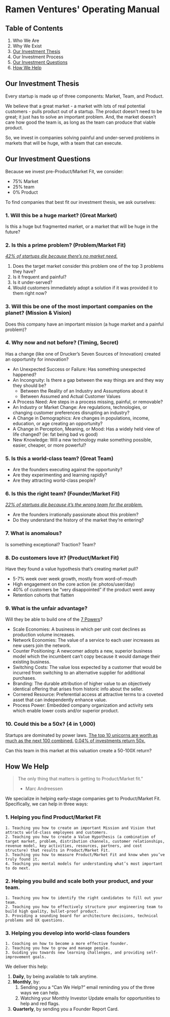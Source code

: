 # Ramen Ventures' Operating Manual

## Table of Contents

1. Who We Are
2. Why We Exist
3. [Our Investment Thesis](#our-investment-thesis)
4. Our Investment Process
5. [Our Investment Questions](#our-investment-questions)
6. [How We Help](#how-we-help)

## Our Investment Thesis
Every startup is made up of three components: Market, Team, and Product.

We believe that a great market - a market with lots of real potential customers - pulls product out of a startup. The product doesn't need to be great; it just has to solve an important problem. And, the market doesn't care how good the team is, as long as the team can produce that viable product.

So, we invest in companies solving painful and under-served problems in markets that will be huge, with a team that can execute.

## Our Investment Questions
Because we invest pre-Product/Market Fit, we consider:
- 75% Market
- 25% team
- 0% Product

To find companies that best fit our investment thesis, we ask ourselves:

### 1. Will this be a huge market? (Great Market)

Is this a huge but fragmented market, or a market that will be huge in the future?

### 2. Is this a prime problem? (Problem/Market Fit)

[_42% of startups die because there’s no market need._](https://www.cbinsights.com/research/startup-failure-reasons-top/)
1. Does the target market consider this problem one of the top 3 problems they have?
2. Is it frequent and painful?
3. Is it under-served?
4. Would customers immediately adopt a solution if it was provided it to them right now?

### 3. Will this be one of the most important companies on the planet? (Mission & Vision)

Does this company have an important mission (a huge market and a painful problem)?

### 4. Why now and not before? (Timing, Secret)

Has a change (like one of Drucker’s Seven Sources of Innovation) created an opportunity for innovation?
- An Unexpected Success or Failure: Has something unexpected happened?
- An Incongruity: Is there a gap between the way things are and they way they should be?
	- Between the Reality of an Industry and Assumptions about it
	- Between Assumed and Actual Customer Values
- A Process Need: Are steps in a process missing, painful, or removable?
- An Industry or Market Change: Are regulations, technologies, or changing customer preferences disrupting an industry?
- A Change in Demographics: Are changes in populations, income, education, or age creating an opportunity?
- A Change in Perception, Meaning, or Mood: Has a widely held view of life changed? (ie: fat being bad vs good)
- New Knowledge: Will a new technology make something possible, easier, cheaper, or more powerful?

### 5. Is this a world-class team? (Great Team)

- Are the founders executing against the opportunity?
- Are they experimenting and learning rapidly?
- Are they attracting world-class people?

### 6. Is this the right team? (Founder/Market Fit)

[_22% of startups die because it’s the wrong team for the problem._](https://www.cbinsights.com/research/startup-failure-reasons-top/)
- Are the founders irrationally passionate about this problem?
- Do they understand the history of the market they’re entering?

### 7. What is anomalous?

Is something exceptional? Traction? Team?

### 8. Do customers love it? (Product/Market Fit)

Have they found a value hypothesis that’s creating market pull?
- 5-7% week over week growth, mostly from word-of-mouth
- High engagement on the core action (ie: photos/user/day)
- 40% of customers be “very disappointed” if the product went away
- Retention cohorts that flatten

### 9. What is the unfair advantage?

Will they be able to build one of the [7 Powers](https://medium.com/@chrisstoneman/notes-on-7-powers-foundations-of-business-by-hamilton-helmer-5d20cfecc753)?
- Scale Economies: A business in which per unit cost declines as production volume increases.
- Network Economies: The value of a service to each user increases as new users join the network.
- Counter Positioning: A newcomer adopts a new, superior business model which the incumbent can’t copy because it would damage their existing business.
- Switching Costs: The value loss expected by a customer that would be incurred from switching to an alternative supplier for additional purchases.
- Branding: The durable attribution of higher value to an objectively identical offering that arises from historic info about the seller.
- Cornered Resource: Preferential access at attractive terms to a coveted asset that can independently enhance value.
- Process Power: Embedded company organization and activity sets which enable lower costs and/or superior product.

### 10. Could this be a 50x? (4 in 1,000)

Startups are dominated by power laws. [The top 10 unicorns are worth as much as the next 100 combined.](https://www.cbinsights.com/research/unicorn-power-law/) [0.04% of investments return 50x.](https://www.sethlevine.com/archives/2014/08/venture-outcomes-are-even-more-skewed-than-you-think.html)

Can this team in this market at this valuation create a 50-100X return?

## How We Help
> The only thing that matters is getting to Product/Market fit.”
> - Marc Andreessen

We specialize in helping early-stage companies get to Product/Market Fit. Specifically, we can help in three ways:

### 1. Helping you find Product/Market Fit
	1. Teaching you how to create an important Mission and Vision that attracts world-class employees and customers.
	2. Teaching you how to create a Value Hypothesis (a combination of target market, problem, distribution channels, customer relationships, revenue model, key activities, resources, partners, and cost structure) that results in Product/Market Fit.
	3. Teaching you how to measure Product/Market Fit and know when you’ve truly found it.
	4. Teaching you mental models for understanding what’s most important to do next.
### 2. Helping you build and scale both your product, and your team.
	1. Teaching you how to identify the right candidates to fill out your team.
	2. Teaching you how to effectively structure your engineering team to build high quality, bullet-proof product.
	3. Providing a sounding board for architecture decisions, technical problems and UX questions.
### 3. Helping you develop into world-class founders
	1. Coaching on how to become a more effective founder.
	2. Teaching you how to grow and manage people.
	3. Guiding you towards new learning challenges, and providing self-improvement goals.

We deliver this help:
1. **Daily**, by being available to talk anytime.
2. **Monthly**, by:
	1. Sending you a “Can We Help?” email reminding you of the three ways we can help.
	2. Watching your Monthly Investor Update emails for opportunities to help and red flags.
3. **Quarterly**, by sending you a Founder Report Card.
